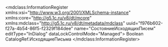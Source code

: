 <?xml version="1.0" encoding="UTF-8"?>
<mdclass:InformationRegister xmlns:xsi="http://www.w3.org/2001/XMLSchema-instance" xmlns:core="http://g5.1c.ru/v8/dt/mcore" xmlns:mdclass="http://g5.1c.ru/v8/dt/metadata/mdclass" uuid="f976b602-f27a-4b54-86f5-f2329f184dee" name="СостояниеИсходящихПисем" editType="InDialog" dataLockControlMode="Managed">
  <synonym key="ru" value="Состояние исходящих писем"/>
  <producedTypes>
    <selectionType typeId="9787e712-5432-47a1-a4cf-fdc6b7764f5a" valueTypeId="29f232f0-c1d4-4a75-8e3d-c28cbcfca401"/>
    <listType typeId="4a1f090f-6737-45f1-8cb5-880511b56536" valueTypeId="eec154c7-a03d-48cc-8278-2e8cbc78f6a5"/>
    <managerType typeId="7f9b20e9-0f52-43b8-ab9d-fd4b0660109e" valueTypeId="66257fff-437b-46ef-9827-6a529d754e46"/>
    <recordSetType typeId="af30abb6-7119-47a6-b556-d1cfa959f106" valueTypeId="bafc5b90-7d1c-42b1-bd79-50ebe056a77a"/>
    <recordKeyType typeId="7604874b-2397-40a8-a72a-9bbae35ffcfe" valueTypeId="e3412a19-afbf-44b1-8a41-54a7c1c77e9f"/>
    <recordType typeId="a5d90ba7-7961-4ee2-9c97-c40f24dd86e7" valueTypeId="0c1a09b6-5f46-4de6-a95f-2a16b1124489"/>
    <recordManagerType typeId="ad4d7401-18b2-4db4-97af-427d0176811c" valueTypeId="4803f2b4-6e24-4da4-b115-80f83f2cf008"/>
  </producedTypes>
  <standardAttributes name="Active" fullTextSearch="Use">
    <fillValue xsi:type="core:NullValue"/>
    <minValue xsi:type="core:NullValue"/>
    <maxValue xsi:type="core:NullValue"/>
  </standardAttributes>
  <standardAttributes name="LineNumber" fullTextSearch="Use">
    <fillValue xsi:type="core:NullValue"/>
    <minValue xsi:type="core:NullValue"/>
    <maxValue xsi:type="core:NullValue"/>
  </standardAttributes>
  <standardAttributes name="Recorder" fullTextSearch="Use">
    <fillValue xsi:type="core:NullValue"/>
    <minValue xsi:type="core:NullValue"/>
    <maxValue xsi:type="core:NullValue"/>
  </standardAttributes>
  <standardAttributes name="Period" fillChecking="ShowError" fullTextSearch="Use">
    <fillValue xsi:type="core:NullValue"/>
    <minValue xsi:type="core:NullValue"/>
    <maxValue xsi:type="core:NullValue"/>
  </standardAttributes>
  <resources uuid="7e681f0b-ee94-4833-b15c-ac026d1babd7" name="Отправлено" fullTextSearch="Use">
    <synonym key="ru" value="Отправлено"/>
    <type>
      <types>Boolean</types>
    </type>
    <minValue xsi:type="core:NullValue"/>
    <maxValue xsi:type="core:NullValue"/>
    <fillValue xsi:type="core:NullValue"/>
  </resources>
  <dimensions uuid="da1a06f9-9cae-4026-b2a7-d0f9e255f6fe" name="Письмо" fillChecking="ShowError" denyIncompleteValues="true" fullTextSearch="Use" fillFromFillingValue="true" master="true" mainFilter="true">
    <synonym key="ru" value="Письмо"/>
    <type>
      <types>CatalogRef.ИсходящиеПисьма</types>
    </type>
    <minValue xsi:type="core:NullValue"/>
    <maxValue xsi:type="core:NullValue"/>
    <fillValue xsi:type="core:NullValue"/>
  </dimensions>
</mdclass:InformationRegister>
